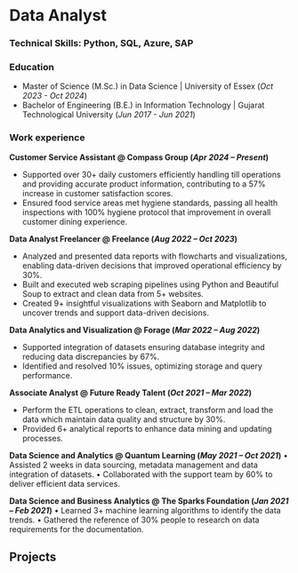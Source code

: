 # Data Analyst

### Technical Skills: Python, SQL, Azure, SAP

### Education
- Master of Science (M.Sc.) in Data Science | University of Essex (_Oct 2023 - Oct 2024_)
- Bachelor of Engineering (B.E.) in Information Technology | Gujarat Technological University (_Jun 2017 - Jun 2021_)

### Work experience
**Customer Service Assistant @ Compass Group (_Apr 2024 – Present_)**
- Supported over 30+ daily customers efficiently handling till operations and providing accurate product information, contributing to a 57% increase in customer satisfaction scores.
- Ensured food service areas met hygiene standards, passing all health inspections with 100% hygiene protocol that improvement in overall customer dining experience.

**Data Analyst Freelancer @ Freelance (_Aug 2022 – Oct 2023_)**
-	Analyzed and presented data reports with flowcharts and visualizations, enabling data-driven decisions that improved operational efficiency by 30%.
-	Built and executed web scraping pipelines using Python and Beautiful Soup to extract and clean data from 5+ websites.
-	Created 9+ insightful visualizations with Seaborn and Matplotlib to uncover trends and support data-driven decisions.

**Data Analytics and Visualization @ Forage (_Mar 2022 – Aug 2022_)**
-	Supported integration of datasets ensuring database integrity and reducing data discrepancies by 67%.
-	Identified and resolved 10% issues, optimizing storage and query performance.

**Associate Analyst @ Future Ready Talent (_Oct 2021 – Mar 2022_)**
-	Perform the ETL operations to clean, extract, transform and load the data which maintain data quality and structure by 30%.
-	Provided 6+ analytical reports to enhance data mining and updating processes. 

**Data Science and Analytics @ Quantum Learning (_May 2021 – Oct 2021_)**
•	Assisted 2 weeks in data sourcing, metadata management and data integration of datasets.
•	Collaborated with the support team by 60% to deliver efficient data services.

**Data Science and Business Analytics @ The Sparks Foundation	(_Jan 2021 – Feb 2021_)**
•	Learned 3+ machine learning algorithms to identify the data trends. 
•	Gathered the reference of 30% people to research on data requirements for the documentation.

## Projects
###
